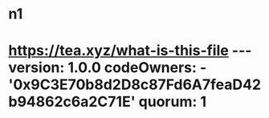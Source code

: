 # n1
# https://tea.xyz/what-is-this-file --- version: 1.0.0 codeOwners:   - '0x9C3E70b8d2D8c87Fd6A7feaD42b94862c6a2C71E' quorum: 1
